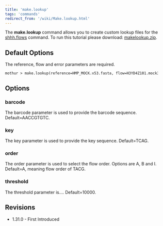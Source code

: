 ```yaml
---
title: 'make.lookup'
tags: 'commands'
redirect_from: '/wiki/Make.lookup.html'
---
```

The **make.lookup** command allows you to create custom lookup files for the
[shhh.flows](/wiki/shhh.flows) command. To run this tutorial please
download: [ makelookup.zip](https://mothur.s3.us-east-2.amazonaws.com/wiki/makelookup.zip).

## Default Options

The reference, flow and error parameters are required.

    mothur > make.lookup(reference=HMP_MOCK.v53.fasta, flow=H3YD4Z101.mock3.flow_450.flow, error=H3YD4Z101.mock3.flow_450.error.summary

## Options

### barcode

The barcode parameter is used to provide the barcode sequence.
Default=AACCGTGTC.

### key

The key parameter is used to provide the key sequence. Default=TCAG.

### order

The order parameter is used to select the flow order. Options are A, B
and I. Default=A, meaning flow order of TACG.

### threshold

The threshold parameter is\.... Default=10000.

## Revisions

-   1.31.0 - First Introduced


